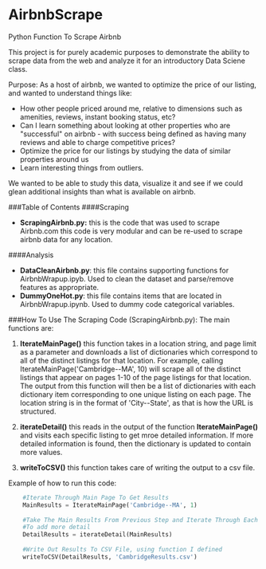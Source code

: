 AirbnbScrape
============

Python Function To Scrape Airbnb

This project is for purely academic purposes to demonstrate the ability to scrape data from the web and analyze it for an introductory Data Sciene class.


Purpose:
As a host of airbnb, we wanted to optimize the price of our listing, and wanted to understand things like: 
- How other people priced around me, relative to dimensions such as amenities, reviews, instant booking status, etc?
- Can I learn something about looking at other properties who are "successful" on airbnb - with success being defined as having many reviews and able to charge competitive prices?  
- Optimize the price for our listings by studying the data of similar properties around us
- Learn interesting things from outliers.

We wanted to be able to study this data, visualize it and see if we could glean additional insights than what is available on airbnb. 

###Table of Contents 
####Scraping
- **ScrapingAirbnb.py:**  this is the code that was used to scrape Airbnb.com  this code is very modular and can be re-used to scrape airbnb data for any location.  

####Analysis 
- **DataCleanAirbnb.py**:  this file contains supporting functions for AirbnbWrapup.ipyb.  Used to clean the dataset and parse/remove features as appropriate.
- **DummyOneHot.py**:  this file contains items that are located in AirbnbWrapup.ipynb.  Used to dummy code categorical variables.


###How To Use The Scraping Code (ScrapingAirbnb.py):
The main functions are:

1) **IterateMainPage()**  this function takes in a location string, and page limit as a parameter and downloads a list of dictionaries which correspond to all of the distinct listings for that location.  For example, calling IterateMainPage('Cambridge--MA', 10) will scrape all of the distinct listings that appear on pages 1-10 of the page listings for that location.  The output from this function will then be a list of dictionaries with each dictionary item corresponding to one unique listing on each page.  The location string is in the format of 'City--State', as that is how the URL is structured.  

2) **iterateDetail()**  this reads in the output of the function **IterateMainPage()** and visits each specific listing to get mroe detailed information.  If more detailed information is found, then the dictionary is updated to contain more values. 

3) **writeToCSV()**  this function takes care of writing the output to a csv file.  

Example of how to run this code:
```python
    #Iterate Through Main Page To Get Results
    MainResults = IterateMainPage('Cambridge--MA', 1)
    
    #Take The Main Results From Previous Step and Iterate Through Each Listing
    #To add more detail
    DetailResults = iterateDetail(MainResults)
    
    #Write Out Results To CSV File, using function I defined
    writeToCSV(DetailResults, 'CambridgeResults.csv')
```


